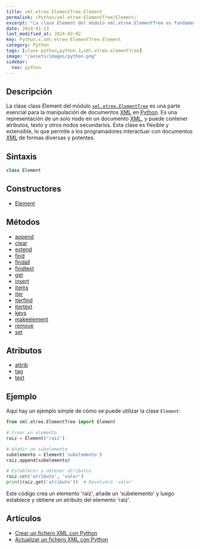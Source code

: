 ```yaml
---
title: xml.etree.ElementTree.Element
permalink: /Python/xml-etree-ElementTree/Element/
excerpt: "La clase Element del módulo xml.etree.ElementTree es fundamental para manipular documentos XML en Python. Permite interactuar con documentos XML de manera flexible y potente."
date: 2024-01-23
last_modified_at: 2024-02-02
key: Python.x.xml-etree-ElementTree.Element
category: Python
tags: [clase python,python 3,xml.etree.elementtree]
image: "/assets/images/python.png"
sidebar:
  nav: python
---
```


## Descripción


La clase class Element del módulo [`xml.etree.ElementTree`](https://www.w3api.com/Python/xml-etree-ElementTree/) es una parte esencial para la manipulación de documentos [XML](https://www.manualweb.net/xml/) en [Python](https://www.manualweb.net/python/). Es una representación de un solo nodo en un documento [XML](https://www.manualweb.net/xml/), y puede contener atributos, texto y otros nodos secundarios. Esta clase es flexible y extensible, lo que permite a los programadores interactuar con documentos [XML](https://www.manualweb.net/xml/) de formas diversas y potentes.


## Sintaxis


```python
class Element
```


## Constructores

- [Element](https://www.w3api.com/Python/xml-etree-ElementTree/Element/Element/)

## Métodos

- [append](https://www.w3api.com/Python/xml-etree-ElementTree/Element/append/)
- [clear](https://www.w3api.com/Python/xml-etree-ElementTree/Element/clear/)
- [extend](https://www.w3api.com/Python/xml-etree-ElementTree/Element/extend/)
- [find](https://www.w3api.com/Python/xml-etree-ElementTree/Element/find/)
- [findall](https://www.w3api.com/Python/xml-etree-ElementTree/Element/findall/)
- [findtext](https://www.w3api.com/Python/xml-etree-ElementTree/Element/findtext/)
- [get](https://www.w3api.com/Python/xml-etree-ElementTree/Element/get/)
- [insert](https://www.w3api.com/Python/xml-etree-ElementTree/Element/insert/)
- [items](https://www.w3api.com/Python/xml-etree-ElementTree/Element/items/)
- [iter](https://www.w3api.com/Python/xml-etree-ElementTree/Element/iter/)
- [iterfind](https://www.w3api.com/Python/xml-etree-ElementTree/Element/iterfind/)
- [itertext](https://www.w3api.com/Python/xml-etree-ElementTree/Element/itertext/)
- [keys](https://www.w3api.com/Python/xml-etree-ElementTree/Element/keys/)
- [makeelement](https://www.w3api.com/Python/xml-etree-ElementTree/Element/makeelement/)
- [remove](https://www.w3api.com/Python/xml-etree-ElementTree/Element/remove/)
- [set](https://www.w3api.com/Python/xml-etree-ElementTree/Element/set/)

## Atributos

- [attrib](https://www.w3api.com/Python/xml-etree-ElementTree/Element/attrib/)
- [tag](https://www.w3api.com/Python/xml-etree-ElementTree/Element/tag/)
- [text](https://www.w3api.com/Python/xml-etree-ElementTree/Element/text/)

## Ejemplo


Aquí hay un ejemplo simple de cómo se puede utilizar la clase `Element`:


```python
from xml.etree.ElementTree import Element

# Crear un elemento
raiz = Element('raiz')

# Añadir un subelemento
subelemento = Element('subelemento')
raiz.append(subelemento)

# Establecer y obtener atributos
raiz.set('atributo', 'valor')
print(raiz.get('atributo'))  # Devolverá 'valor'

```


Este código crea un elemento 'raíz', añade un 'subelemento' y luego establece y obtiene un atributo del elemento 'raíz'.


## Artículos

- [Crear un fichero XML con Python](https://lineadecodigo.com/python/crear-un-fichero-xml-con-python/)
- [Actualizar un fichero XML con Python](http://lineadecodigo.com/python/actualizar-un-fichero-xml-con-python/)
